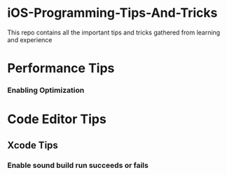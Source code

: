# iOS-Programming-Tips-And-Tricks
This repo contains all the important tips and tricks gathered from learning and experience


# Performance Tips


### Enabling Optimization



# Code Editor Tips

## Xcode Tips

### Enable sound build run succeeds or fails
